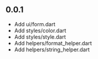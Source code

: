 ## 0.0.1

* Add ui/form.dart
* Add styles/color.dart
* Add styles/style.dart
* Add helpers/format_helper.dart
* Add helpers/string_helper.dart
